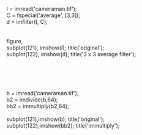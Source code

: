 I = imread('cameraman.tif');<br>
C = fspecial('average', [3,3]);<br>
d = imfilter(I, C);<br>
<br>
<br>
figure, <br>
subplot(121), imshow(I); title('original');<br>
subplot(122), imshow(d); title('3 x 3 average filter');<br>
<br>
<br>
<br>
<br>
<br>
b = imread('cameraman.tif');<br>
b2 = imdivide(b,64);<br>
bb2 = immultiply(b2,64);<br>
<br>
subplot(121),imshow(b); title('original');<br>
subplot(122),imshow(bb2); title('immultiply');<br>
